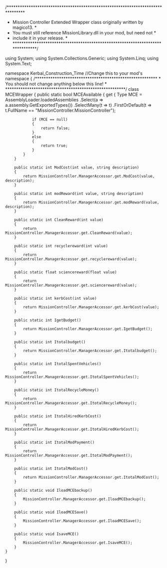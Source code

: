/********************************************************************************
 * Mission Controller Extended Wrapper class originally written by magico13.    *
 * You must still reference MissionLibrary.dll in your mod, but need not        *
 * include it in your release.                                                  *
 *******************************************************************************/
 
using System;
using System.Collections.Generic;
using System.Linq;
using System.Text;
 
namespace Kerbal_Construction_Time //Change this to your mod's namespace
{
    /********************************************************
     * You should not change anything below this line!      *
     *******************************************************/
    class MCEWrapper
    {
        public static bool MCEAvailable
        {
            get
            {
                Type MCE = AssemblyLoader.loadedAssemblies
                .Select(a => a.assembly.GetExportedTypes())
                .SelectMany(t => t)
                .FirstOrDefault(t => t.FullName == "MissionController.MissionController");
 
                if (MCE == null)
                {
                    return false;
                }
                else
                {
                    return true;
                }
            }
        }
 
        public static int ModCost(int value, string description)
        {
            return MissionController.ManagerAccessor.get.ModCost(value, description);
        }
 
        public static int modReward(int value, string description)
        {
            return MissionController.ManagerAccessor.get.modReward(value, description);
        }
 
        public static int CleanReward(int value)
        {
            return MissionController.ManagerAccessor.get.CleanReward(value);
        }
 
        public static int recyclereward(int value)
        {
            return MissionController.ManagerAccessor.get.recyclereward(value);
        }
 
        public static float sciencereward(float value)
        {
            return MissionController.ManagerAccessor.get.sciencereward(value);
        }
 
        public static int kerbCost(int value)
        {
            return MissionController.ManagerAccessor.get.kerbCost(value);
        }
 
        public static int IgetBudget()
        {
            return MissionController.ManagerAccessor.get.IgetBudget();
        }
 
        public static int Itotalbudget()
        {
            return MissionController.ManagerAccessor.get.Itotalbudget();
        }
 
        public static int ItotalSpentVehicles()
        {
            return MissionController.ManagerAccessor.get.ItotalSpentVehicles();
        }
 
        public static int ItotalRecycleMoney()
        {
            return MissionController.ManagerAccessor.get.ItotalRecycleMoney();
        }
 
        public static int ItotalHiredKerbCost()
        {
            return MissionController.ManagerAccessor.get.ItotalHiredKerbCost();
        }
 
        public static int ItotalModPayment()
        {
            return MissionController.ManagerAccessor.get.ItotalModPayment();
        }
 
        public static int ItotalModCost()
        {
            return MissionController.ManagerAccessor.get.ItotalModCost();
        }
 
        public static void IloadMCEbackup()
        {
            MissionController.ManagerAccessor.get.IloadMCEbackup();
        }
 
        public static void IloadMCESave()
        {
            MissionController.ManagerAccessor.get.IloadMCESave();
        }
 
        public static void IsaveMCE()
        {
            MissionController.ManagerAccessor.get.IsaveMCE();
        }
    }
}
